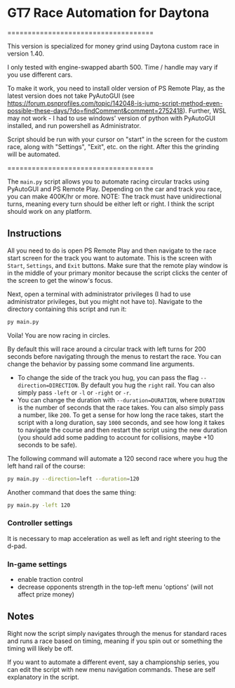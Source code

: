 # GT7 Race Automation for Daytona

====================================

This version is specialized for money grind using Daytona custom race in version 1.40.

I only tested with engine-swapped abarth 500. Time / handle may vary if you use different cars.

To make it work, you need to install older version of PS Remote Play, as the latest version does not take PyAutoGUI (see https://forum.psnprofiles.com/topic/142048-is-jump-script-method-even-possible-these-days/?do=findComment&comment=2752418). Further, WSL may not work - I had to use windows' version of python with PyAutoGUI installed, and run powershell as Administrator.

Script should be run with your cursor on "start" in the screen for the custom race, along with "Settings", "Exit", etc. on the right. After this the grinding will be automated.

====================================

The `main.py` script allows you to automate racing circular tracks using PyAutoGUI and PS Remote Play. Depending on the car and track you race, you can make 400K/hr or more. NOTE: The track must have unidirectional turns, meaning every turn should be either left or right. I think the script should work on any platform.

## Instructions

All you need to do is open PS Remote Play and then navigate to the race start screen for the track you want to automate. This is the screen with `Start`, `Settings`, and `Exit` buttons. Make sure that the remote play window is in the middle of your primary monitor because the script clicks the center of the screen to get the winow's focus.

Next, open a terminal with administrator privileges (I had to use administrator privileges, but you might not have to). Navigate to the directory containing this script and run it:

```bash
py main.py
```

Voila! You are now racing in circles.

By default this will race around a circular track with left turns for 200 seconds before navigating through the menus to restart the race. You can change the behavior by passing some command line arguments.

- To change the side of the track you hug, you can pass the flag `--direction=DIRECTION`. By default you hug the `right` rail. You can also simply pass `-left` or `-l` or `-right` or `-r`.
- You can change the duration with `--duration=DURATION`, where `DURATION` is the number of seconds that the race takes. You can also simply pass a number, like `200`. To get a sense for how long the race takes, start the script with a long duration, say `1000` seconds, and see how long it takes to navigate the course and then restart the script using the new duration (you should add some padding to account for collisions, maybe +10 seconds to be safe).

The following command will automate a 120 second race where you hug the left hand rail of the course:

```bash
py main.py --direction=left --duration=120
```

Another command that does the same thing:

```bash
py main.py -left 120
```

### Controller settings
It is necessary to map acceleration as well as left and right steering to the d-pad.
### In-game settings
- enable traction control
- decrease opponents strength in the top-left menu 'options' (will not affect prize money)

## Notes

Right now the script simply navigates through the menus for standard races and runs a race based on timing, meaning if you spin out or something the timing will likely be off.

If you want to automate a different event, say a championship series, you can edit the script with new menu navigation commands. These are self explanatory in the script.

